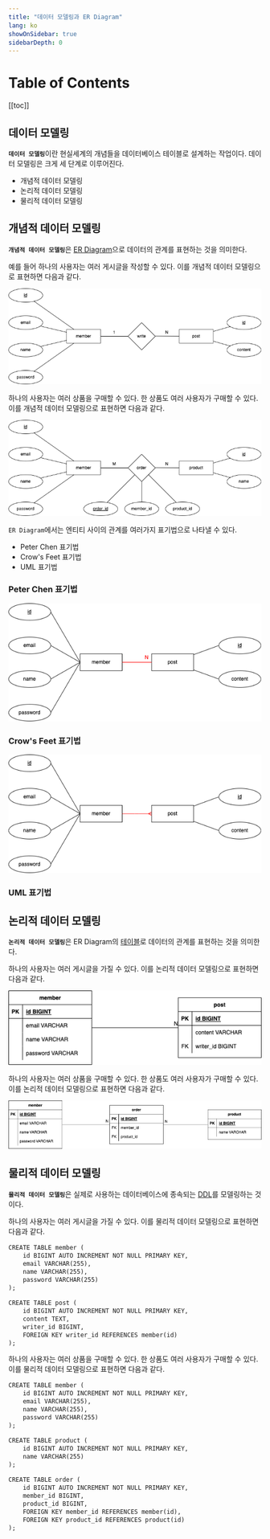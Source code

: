 ```yaml
---
title: "데이터 모델링과 ER Diagram"
lang: ko
showOnSidebar: true
sidebarDepth: 0
---
```

# Table of Contents
[[toc]]

## 데이터 모델링
<b>`데이터 모델링`</b>이란 현실세계의 개념들을 데이터베이스 테이블로 설계하는 작업이다. 데이터 모델링은 크게 세 단계로 이루어진다.

- 개념적 데이터 모델링
- 논리적 데이터 모델링
- 물리적 데이터 모델링

## 개념적 데이터 모델링
<b>`개념적 데이터 모델링`</b>은 <u>ER Diagram</u>으로 데이터의 관계를 표현하는 것을 의미한다.

예를 들어 하나의 사용자는 여러 게시글을 작성할 수 있다. 이를 개념적 데이터 모델링으로 표현하면 다음과 같다.

![](./210102_data_modeling/1.png)

하나의 사용자는 여러 상품을 구매할 수 있다. 한 상품도 여러 사용자가 구매할 수 있다. 이를 개념적 데이터 모델링으로 표현하면 다음과 같다.

![](./210102_data_modeling/2.png)

`ER Diagram`에서는 엔티티 사이의 관계를 여러가지 표기법으로 나타낼 수 있다.
- Peter Chen 표기법
- Crow's Feet 표기법
- UML 표기법

### Peter Chen 표기법

![](./210102_data_modeling/10.png)

### Crow's Feet 표기법

![](./210102_data_modeling/20.png)

### UML 표기법

## 논리적 데이터 모델링
<b>`논리적 데이터 모델링`</b>은 ER Diagram의 <u>테이블</u>로 데이터의 관계를 표현하는 것을 의미한다.

하나의 사용자는 여러 게시글을 가질 수 있다. 이를 논리적 데이터 모델링으로 표현하면 다음과 같다.

![](./210102_data_modeling/3.png)

하나의 사용자는 여러 상품을 구매할 수 있다. 한 상품도 여러 사용자가 구매할 수 있다. 이를 논리적 데이터 모델링으로 표현하면 다음과 같다.

![](./210102_data_modeling/4.png)

## 물리적 데이터 모델링
<b>`물리적 데이터 모델링`</b>은 실제로 사용하는 데이터베이스에 종속되는 <u>DDL</u>를 모델링하는 것이다.

하나의 사용자는 여러 게시글을 가질 수 있다. 이를 물리적 데이터 모델링으로 표현하면 다음과 같다.
```
CREATE TABLE member (
    id BIGINT AUTO INCREMENT NOT NULL PRIMARY KEY,
    email VARCHAR(255),
    name VARCHAR(255),
    password VARCHAR(255)
);
```
```
CREATE TABLE post (
    id BIGINT AUTO INCREMENT NOT NULL PRIMARY KEY,
    content TEXT,
    writer_id BIGINT,
    FOREIGN KEY writer_id REFERENCES member(id)
);
```

하나의 사용자는 여러 상품을 구매할 수 있다. 한 상품도 여러 사용자가 구매할 수 있다. 이를 물리적 데이터 모델링으로 표현하면 다음과 같다.
```
CREATE TABLE member (
    id BIGINT AUTO INCREMENT NOT NULL PRIMARY KEY,
    email VARCHAR(255),
    name VARCHAR(255),
    password VARCHAR(255)
);
```
```
CREATE TABLE product (
    id BIGINT AUTO INCREMENT NOT NULL PRIMARY KEY,
    name VARCHAR(255)
);
```
```
CREATE TABLE order (
    id BIGINT AUTO INCREMENT NOT NULL PRIMARY KEY,
    member_id BIGINT,
    product_id BIGINT,
    FOREIGN KEY member_id REFERENCES member(id),
    FOREIGN KEY product_id REFERENCES product(id)
);
```


